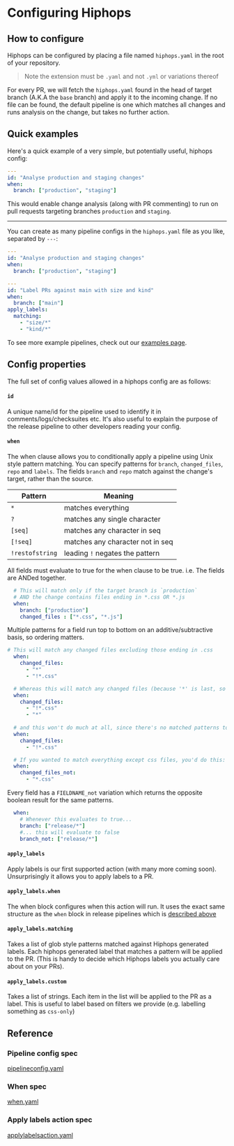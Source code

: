 # Configuring Hiphops

## How to configure

Hiphops can be configured by placing a file named `hiphops.yaml` in the root of your repository.

> Note the extension must be `.yaml` and not `.yml` or variations thereof

For every PR, we will fetch the `hiphops.yaml` found in the head of target branch (A.K.A the `base` branch) and apply it to the incoming change.
If no file can be found, the default pipeline is one which matches all changes and runs analysis on the change, but takes no further action.

## Quick examples

Here's a quick example of a very simple, but potentially useful, hiphops config:

```yaml
---
id: "Analyse production and staging changes"
when:
  branch: ["production", "staging"]
```

This would enable change analysis (along with PR commenting) to run on pull requests targeting branches `production` and `staging`.

---

You can create as many pipeline configs in the `hiphops.yaml` file as you like, separated by `---`:

```yaml
---
id: "Analyse production and staging changes"
when:
  branch: ["production", "staging"]

---
id: "Label PRs against main with size and kind"
when:
  branch: ["main"]
apply_labels:
  matching:
    - "size/*"
    - "kind/*"
```

To see more example pipelines, check out our [examples page](examples.md).


## Config properties

The full set of config values allowed in a hiphops config are as follows:

#### `id`

A unique name/id for the pipeline used to identify it in comments/logs/checksuites etc. It's also useful to explain the purpose of the release pipeline to other developers reading your config.

#### `when`

The when clause allows you to conditionally apply a pipeline using Unix style pattern matching. You can specify patterns for `branch`, `changed_files`, `repo` and `labels`. The fields `branch` and `repo` match against the change's target, rather than the source.


|Pattern|Meaning|
|-------|-------|
|`*`|matches everything|
|`?`|matches any single character|
|`[seq]`|matches any character in seq|
|`[!seq]`|matches any character not in seq|
|`!restofstring`|leading `!` negates the pattern|


All fields must evaluate to true for the when clause to be true. i.e. The fields are ANDed together.
```yaml
  # This will match only if the target branch is `production` 
  # AND the change contains files ending in *.css OR *.js
  when:
    branch: ["production"]
    changed_files : ["*.css", "*.js"]
```

Multiple patterns for a field run top to bottom on an additive/subtractive basis, so ordering matters.
```yaml
# This will match any changed files excluding those ending in .css
  when:
    changed_files:
      - "*"
      - "!*.css"

  # Whereas this will match any changed files (because '*' is last, so re-includes everything).
  when:
    changed_files:
      - "!*.css"
      - "*"
  
  # and this won't do much at all, since there's no matched patterns to exclude.
  when:
    changed_files:
      - "!*.css"

  # If you wanted to match everything except css files, you'd do this:
  when:
    changed_files_not:
      - "*.css"
```

Every field has a `FIELDNAME_not` variation which returns the opposite boolean result for the same patterns.
```yaml
  when:
    # Whenever this evaluates to true...
    branch: ["release/*"]
    #... this will evaluate to false
    branch_not: ["release/*"]
```

#### `apply_labels`

Apply labels is our first supported action (with many more coming soon). Unsurprisingly it allows you to apply labels to a PR.


#### `apply_labels.when`

The when block configures when this action will run. It uses the exact same structure as the `when` block in release pipelines which is [described above](#when)


#### `apply_labels.matching`

Takes a list of glob style patterns matched against Hiphops generated labels. Each hiphops generated label that matches a pattern will be applied to the PR. (This is handy to decide which Hiphops labels you actually care about on your PRs).


#### `apply_labels.custom`

Takes a list of strings. Each item in the list will be applied to the PR as a label. This is useful to label based on filters we provide (e.g. labelling something as `css-only`)


## Reference


### Pipeline config spec

[pipelineconfig.yaml](_snippets/pipelineconfig.yaml ':include :type=code')

### When spec

[when.yaml](_snippets/when.yaml ':include :type=code')

### Apply labels action spec

[applylabelsaction.yaml](_snippets/applylabelsaction.yaml ':include :type=code')
